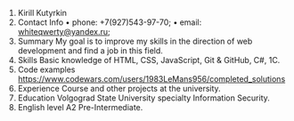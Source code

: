 1. Kirill Kutyrkin
2. Contact Info
•	phone: +7(927)543-97-70;
•	email: whiteqwerty@yandex.ru;
3. Summary
My goal is to improve my skills in the direction of web development and find a job in this field.
4. Skills
Basic knowledge of HTML, CSS, JavaScript, Git & GitHub, C#, 1C.
5. Code examples
https://www.codewars.com/users/1983LeMans956/completed_solutions
6. Experience
Course and other projects at the university.
7.  Education
Volgograd State University specialty Information Security.
8. English level 
A2 Pre-Intermediate.
